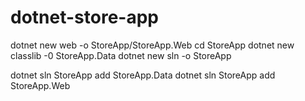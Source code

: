 # dotnet-store-app




dotnet new web -o StoreApp/StoreApp.Web
cd StoreApp
dotnet new classlib -0 StoreApp.Data
dotnet new sln -o StoreApp


dotnet sln StoreApp add StoreApp.Data
dotnet sln StoreApp add StoreApp.Web


